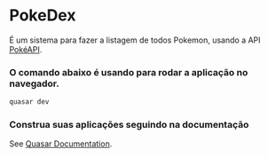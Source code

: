 # PokeDex

É um sistema para fazer a listagem de todos Pokemon, usando a API [PokéAPI](https://pokeapi.co/).

### O comando abaixo é usando para rodar a aplicação no navegador.
```bash
quasar dev
```

### Construa suas aplicações seguindo na documentação
See [Quasar Documentation](https://quasar.dev/).
